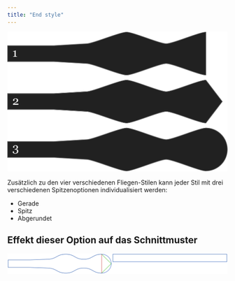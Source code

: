 ```yaml
---
title: "End style"
---
```


![Drei verschiedene Formen für die Spitze](endstyle.svg)

Zusätzlich zu den vier verschiedenen Fliegen-Stilen kann jeder Stil mit drei verschiedenen Spitzenoptionen individualisiert werden:

- Gerade
- Spitz
- Abgerundet

## Effekt dieser Option auf das Schnittmuster

![Dieses Bild zeigt den Effekt dieser Option, indem es mehrere Varianten überlagert, die einen anderen Wert für diese Option haben](benjamin_endstyle_sample.svg "Effekt dieser Option auf das Schnittmuster")

